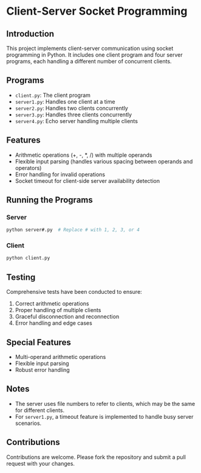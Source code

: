 # Client-Server Socket Programming

## Introduction
This project implements client-server communication using socket programming in Python. It includes one client program and four server programs, each handling a different number of concurrent clients.

## Programs
- `client.py`: The client program
- `server1.py`: Handles one client at a time
- `server2.py`: Handles two clients concurrently
- `server3.py`: Handles three clients concurrently
- `server4.py`: Echo server handling multiple clients

## Features
- Arithmetic operations (+, -, *, /) with multiple operands
- Flexible input parsing (handles various spacing between operands and operators)
- Error handling for invalid operations
- Socket timeout for client-side server availability detection

## Running the Programs

### Server
```bash
python server#.py  # Replace # with 1, 2, 3, or 4
```

### Client
```bash
python client.py
```

## Testing
Comprehensive tests have been conducted to ensure:
1. Correct arithmetic operations
2. Proper handling of multiple clients
3. Graceful disconnection and reconnection
4. Error handling and edge cases

## Special Features
- Multi-operand arithmetic operations
- Flexible input parsing
- Robust error handling

## Notes
- The server uses file numbers to refer to clients, which may be the same for different clients.
- For `server1.py`, a timeout feature is implemented to handle busy server scenarios.

## Contributions
Contributions are welcome. Please fork the repository and submit a pull request with your changes.
